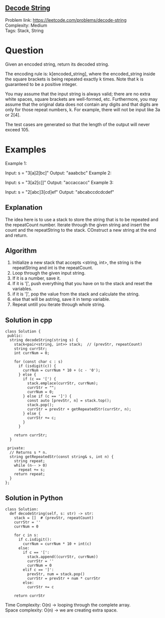 ## [Decode String](https://leetcode.com/problems/decode-string)

Problem link: https://leetcode.com/problems/decode-string <br>
Complexity: Medium <br>
Tags: Stack, String <br>


# Question

Given an encoded string, return its decoded string.

The encoding rule is: k[encoded_string], where the encoded_string inside the square brackets is being repeated exactly k times. Note that k is guaranteed to be a positive integer.

You may assume that the input string is always valid; there are no extra white spaces, square brackets are well-formed, etc. Furthermore, you may assume that the original data does not contain any digits and that digits are only for those repeat numbers, k. For example, there will not be input like 3a or 2[4].

The test cases are generated so that the length of the output will never exceed 105.

# Examples

Example 1:

Input: s = "3[a]2[bc]"
Output: "aaabcbc"
Example 2:

Input: s = "3[a2[c]]"
Output: "accaccacc"
Example 3:

Input: s = "2[abc]3[cd]ef"
Output: "abcabccdcdcdef"

## Explanation

The idea here is to use a stack to store the string that is to be repeated and the repeatCount number. Iterate through the given string and insert the count and the repeatString to the stack. COnstruct a new string at the end and return.

## Algorithm

1. Initialize a new stack that accepts <string, int>, the string is the repeatString and int is the repeatCount.
2. Loop through the given input string. 
  1. If it is a number, save it.
  2. If it is '[', push everything that you have on to the stack and reset the variables.
  3. if it is ']', pop the value from the stack and calculate the string.
  4. else that will be astring, save it in temp variable. 
3. Repeat untill you iterate through whole string.


## Solution in cpp
```
class Solution {
 public:
  string decodeString(string s) {
    stack<pair<string, int>> stack;  // (prevStr, repeatCount)
    string currStr;
    int currNum = 0;

    for (const char c : s)
      if (isdigit(c)) {
        currNum = currNum * 10 + (c - '0');
      } else {
        if (c == '[') {
          stack.emplace(currStr, currNum);
          currStr = "";
          currNum = 0;
        } else if (c == ']') {
          const auto [prevStr, n] = stack.top();
          stack.pop();
          currStr = prevStr + getRepeatedStr(currStr, n);
        } else {
          currStr += c;
        }
      }

    return currStr;
  }

 private:
  // Returns s * n.
  string getRepeatedStr(const string& s, int n) {
    string repeat;
    while (n-- > 0)
      repeat += s;
    return repeat;
  }
};
```

## Solution in Python
```
class Solution:
  def decodeString(self, s: str) -> str:
    stack = []  # (prevStr, repeatCount)
    currStr = ''
    currNum = 0

    for c in s:
      if c.isdigit():
        currNum = currNum * 10 + int(c)
      else:
        if c == '[':
          stack.append((currStr, currNum))
          currStr = ''
          currNum = 0
        elif c == ']':
          prevStr, num = stack.pop()
          currStr = prevStr + num * currStr
        else:
          currStr += c

    return currStr
```
Time Complexity: O(n) -> looping through the complete array. <br>
Space complexity: O(n) -> we are creating extra space. 	
